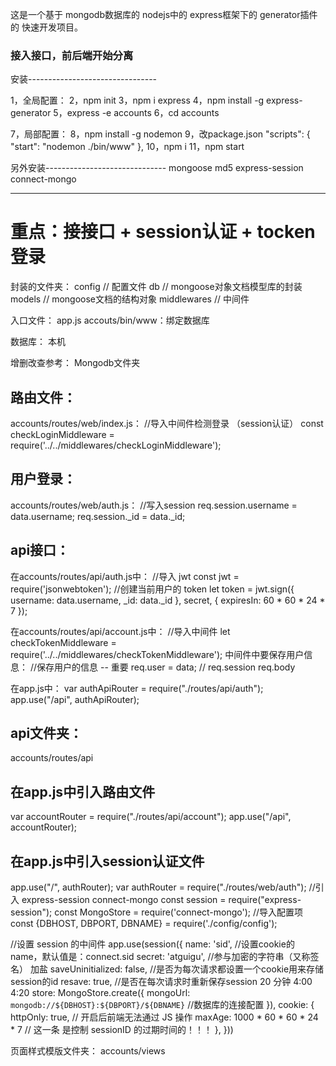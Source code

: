 这是一个基于
mongodb数据库的
nodejs中的
express框架下的
generator插件的
快速开发项目。
### 接入接口，前后端开始分离

安装--------------------------------

1，全局配置：
2，npm init
3，npm i express
4，npm install -g express-generator
5，express -e accounts
6，cd accounts

7，局部配置：
8，npm install -g nodemon
9，改package.json 
  "scripts": {
    "start": "nodemon ./bin/www"
  },
10，npm i
11，npm start


另外安装------------------------------
mongoose
md5
express-session
connect-mongo

------------------------------------
# 重点：接接口 + session认证 + tocken登录

封装的文件夹：
config      // 配置文件
db          // mongoose对象文档模型库的封装
models      // mongoose文档的结构对象
middlewares // 中间件

入口文件：
app.js
accouts/bin/www：绑定数据库

数据库：
本机

增删改查参考：
Mongodb文件夹

## 路由文件：
  accounts/routes/web/index.js：
  //导入中间件检测登录 （session认证）
  const checkLoginMiddleware = require('../../middlewares/checkLoginMiddleware');
## 用户登录：
  accounts/routes/web/auth.js：
  //写入session
  req.session.username = data.username;
  req.session._id = data._id;
## api接口：
  在accounts/routes/api/auth.js中：
  //导入 jwt
  const jwt = require('jsonwebtoken');
  //创建当前用户的 token
  let token = jwt.sign({
    username: data.username,
    _id: data._id
  }, secret, {
    expiresIn: 60 * 60 * 24 * 7
  });

  在accounts/routes/api/account.js中：
  //导入中间件
  let checkTokenMiddleware = require('../../middlewares/checkTokenMiddleware');
  中间件中要保存用户信息：
      //保存用户的信息 -- 重要
    req.user = data; // req.session  req.body

  在app.js中：
  var authApiRouter = require("./routes/api/auth");
  app.use("/api", authApiRouter);

## api文件夹：
  accounts/routes/api
## 在app.js中引入路由文件
  var accountRouter = require("./routes/api/account");
  app.use("/api", accountRouter);
## 在app.js中引入session认证文件
  app.use("/", authRouter);
  var authRouter = require("./routes/web/auth");
  //引入 express-session  connect-mongo
  const session = require("express-session");
  const MongoStore = require('connect-mongo');
  //导入配置项
  const {DBHOST, DBPORT, DBNAME} = require('./config/config');

  //设置 session 的中间件
  app.use(session({
    name: 'sid',   //设置cookie的name，默认值是：connect.sid
    secret: 'atguigu', //参与加密的字符串（又称签名）  加盐
    saveUninitialized: false, //是否为每次请求都设置一个cookie用来存储session的id
    resave: true,  //是否在每次请求时重新保存session  20 分钟    4:00  4:20
    store: MongoStore.create({
      mongoUrl: `mongodb://${DBHOST}:${DBPORT}/${DBNAME}` //数据库的连接配置
    }),
    cookie: {
      httpOnly: true, // 开启后前端无法通过 JS 操作
      maxAge: 1000 * 60 * 60 * 24 * 7 // 这一条 是控制 sessionID 的过期时间的！！！
    },
  }))



页面样式模版文件夹：
accounts/views


